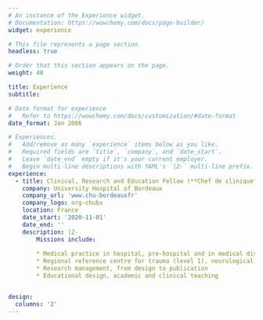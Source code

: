 ```yaml
---
# An instance of the Experience widget.
# Documentation: https://wowchemy.com/docs/page-builder/
widget: experience

# This file represents a page section.
headless: true

# Order that this section appears on the page.
weight: 40

title: Experience
subtitle:

# Date format for experience
#   Refer to https://wowchemy.com/docs/customization/#date-format
date_format: Jan 2006

# Experiences.
#   Add/remove as many `experience` items below as you like.
#   Required fields are `title`, `company`, and `date_start`.
#   Leave `date_end` empty if it's your current employer.
#   Begin multi-line descriptions with YAML's `|2-` multi-line prefix.
experience:
  - title: Clinical, Research and Education Fellow (**Chef de clinique**)
    company: University Hospital of Bordeaux
    company_url: 'www.chu-bordeauxfr'
    company_logo: org-chubx
    location: France
    date_start: '2020-11-01'
    date_end: ''
    description: |2-
        Missions include:
        
        * Medical practice in hospital, pre-hospital and in medical dispatch settings.
        * Regional reference centre for trauma (level 1), neurological, surgical and metabolic emergencies 
        * Research management, from design to publication
        * Educational design, academic and clinical teaching


design:
  columns: '2'
---
```

